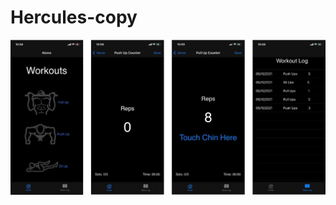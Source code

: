 # Hercules-copy

<div align="center">
  <img src="Hercules/Assets.xcassets/Hercules-mainpage.JPG" width="650 height="400" title="hover text">
</div>
